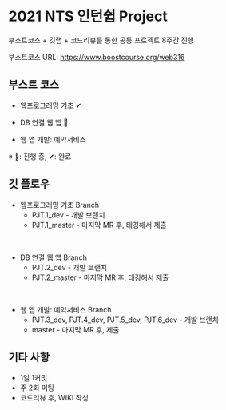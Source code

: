 # 2021 NTS 인턴쉽 Project

부스트코스 + 깃랩 + 코드리뷰를 통한 공통 프로젝트 8주간 진행

부스트코스 URL: https://www.boostcourse.org/web316



## 부스트 코스

* 웹프로그래밍 기초 ✔

* DB 연결 웹 앱 🚢

* 웹 앱 개발: 예약서비스 



※ 🚢: 진행 중, ✔: 완료



## 깃 플로우

* 웹프로그래밍 기초 Branch
  * PJT.1_dev - 개발 브랜치
  * PJT.1_master - 마지막 MR 후, 태깅해서 제출

<br>

* DB 연결 웹 앱  Branch
  * PJT.2_dev - 개발 브랜치
  * PJT.2_master - 마지막 MR 후, 태깅해서 제출

<br>

* 웹 앱 개발: 예약서비스  Branch
  * PJT.3_dev, PJT.4_dev, PJT.5_dev, PJT.6_dev - 개발 브랜치
  * master - 마지막 MR 후, 제출



## 기타 사항

* 1일 1커밋
* 주 2회 미팅
* 코드리뷰 후,  WIKI 작성
